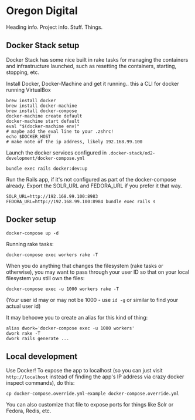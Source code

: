 # Oregon Digital

Heading info.  Project info.  Stuff.  Things.

## Docker Stack setup

Docker Stack has some nice built in rake tasks for managing the containers and infrastructure launched, such as resetting the containers, starting, stopping, etc.

Install Docker, Docker-Machine and get it running.. this a CLI for docker running VirtualBox

    brew install docker
    brew install docker-machine
    brew install docker-compose
    docker-machine create default
    docker-machine start default
    eval "$(docker-machine env)"
    # maybe add the eval line to your .zshrc!
    echo $DOCKER_HOST
    # make note of the ip address, likely 192.168.99.100

Launch the docker services configured in `.docker-stack/od2-development/docker-compose.yml`

    bundle exec rails docker:dev:up

Run the Rails app, if it's not configured as part of the docker-compose already. Export the SOLR_URL and FEDORA_URL if you prefer it that way.

    SOLR_URL=http://192.168.99.100:8983 FEDORA_URL=http://192.168.99.100:8984 bundle exec rails s


## Docker setup

    docker-compose up -d

Running rake tasks:

    docker-compose exec workers rake -T

When you do anything that changes the filesystem (rake tasks or otherwise), you
may want to pass through your user ID so that on your local filesystem you
still own the files:

    docker-compose exec -u 1000 workers rake -T

(Your user id may or may not be 1000 - use `id -g` or similar to find your
actual user id)

It may behoove you to create an alias for this kind of thing:

    alias dwork='docker-compose exec -u 1000 workers'
    dwork rake -T
    dwork rails generate ...

## Local development

Use Docker!  To expose the app to localhost (so you can just visit
`http://localhost` instead of finding the app's IP address via crazy docker
inspect commands), do this:

    cp docker-compose.override.yml-example docker-compose.override.yml

You can also customize that file to expose ports for things like Solr or
Fedora, Redis, etc.
